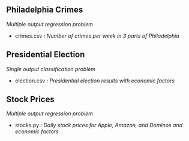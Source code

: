 ## Philadelphia Crimes 
*Multiple output regression problem*
- crimes.csv *: Number of crimes per week in 3 parts of Philadelphia*

## Presidential Election
*Single output classification problem*
- election.csv *: Presidential election results with economic factors*

## Stock Prices
*Multiple output regression problem*
- stocks.py *: Daily stock prices for Apple, Amazon, and Dominos and economic factors*
